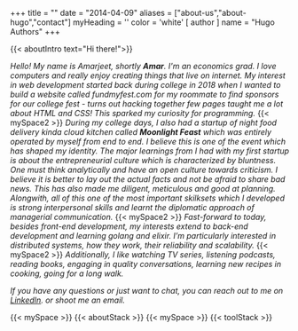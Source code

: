 +++
title = ""
date = "2014-04-09"
aliases = ["about-us","about-hugo","contact"]
myHeading = ''
color = 'white'
[ author ]
  name = "Hugo Authors"
+++


{{< aboutIntro text="Hi there!">}}

  *Hello! My name is Amarjeet, shortly **Amar**. I'm an economics grad. I love computers and*
  *really enjoy creating things that live on internet. My interest in web*
  *development started back during college in 2018 when I wanted to build a website called*
  *fundmyfest.com for my roommate to find sponsors for our college fest - turns*
 *out hacking together few pages taught me a lot about HTML and CSS! This sparked my curiosity for programming.*
 {{< mySpace2 >}}
 *During my college days, I also had a startup of night food delivery kinda cloud kitchen called **Moonlight Feast** which was entirely operated by myself from end to end. I believe this is one of the event which has shaped my identity.* 
 *The major learnings from I had with my first startup is about the entrepreneurial culture which*
 *is characterized by bluntness. One must think analytically and have an open culture towards* *criticism. I believe it is better to lay out the actual facts and not be afraid to share bad news.*
 *This has also made me diligent, meticulous and good at planning. Alongwith, all of this one of the most important skilksets which I developed is strong interpersonal skills and learnt the diplomatic approach of managerial communication.*
 {{< mySpace2 >}}
 *Fast-forward to today, besides front-end development, my interests extend to back-end development and learning golang and elixir. I’m particularly interested in distributed systems, how they work, their reliability and scalability.*
 {{< mySpace2 >}}
 *Additionally, I like watching TV series, listening podcasts, reading books, engaging in quality conversations, learning new recipes in cooking, going for a long walk.*

*If you have any questions or just want to chat, you can reach out to me on [LinkedIn](https://www.linkedin.com/in/amarayank). or shoot me an email.*

 {{< mySpace >}}
{{< aboutStack >}}
 {{< mySpace >}}
  {{< toolStack >}}


